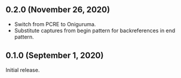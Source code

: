 ## 0.2.0 (November 26, 2020)

- Switch from PCRE to Oniguruma.
- Substitute captures from begin pattern for backreferences in end pattern.

## 0.1.0 (September 1, 2020)

Initial release.
